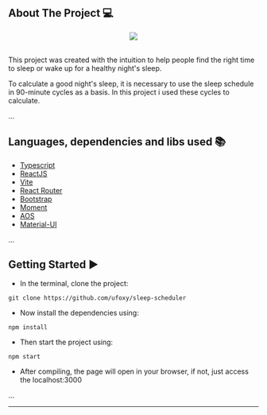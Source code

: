 ## About The Project 💻
<div align="center">
<img src="https://media.discordapp.net/attachments/990708984212246529/1000841145145897070/unknown.png?width=912&height=613"></img>
</div>
<br/>

This project was created with the intuition to help people find the right time to sleep or wake up for a healthy night's sleep.

To calculate a good night's sleep, it is necessary to use the sleep schedule in 90-minute cycles as a basis. In this project i used these cycles to calculate.
<!--- See how it's used: www.youtube.com.br -->

...
## Languages, dependencies and libs used 📚

* [Typescript](https://www.typescriptlang.org)
* [ReactJS](https://pt-br.reactjs.org/docs/create-a-new-react-app.html)
* [Vite](https://vitejs.dev/)
* [React Router](https://www.npmjs.com/package/react-router-dom)
* [Bootstrap](https://react-bootstrap.github.io)
* [Moment](https://www.npmjs.com/package/moment)
* [AOS](https://www.npmjs.com/package/aos)
* [Material-UI](https://mui.com/pt/material-ui/getting-started/overview/)

...
## Getting Started ▶️

- In the terminal, clone the project:

```
git clone https://github.com/ufoxy/sleep-scheduler
```
- Now install the dependencies using:
```
npm install
```
- Then start the project using:
```
npm start
```
- After compiling, the page will open in your browser, if not, just access the localhost:3000

...

---
